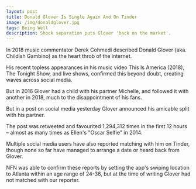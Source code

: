 ```yaml
---
layout: post
title: Donald Glover Is Single Again And On Tinder
image: /img/donaldglover.jpg
tags: Being Well
description: Shock separation puts Glover 'back on the market'.
---
```


In 2018 music commentator Derek Cohmedi described Donald Glover (aka. Childish Gambino) as the heart throb of the internet.

His recent topless appearances in his music video This Is America (2018), The Tonight Show, and live shows,  confirmed this beyond doubt, creating waves across social media.

But in 2016 Glover had a child with his partner Michelle, and followed it with another in 2018, much to the disappointment of his fans.

But in a post on social media yesterday Glover announced his amicable split with his partner.

The post was retweeted and favourited 1,294,312 times in the first 12 hours  – almost as many times as Ellen's "Oscar Selfie" in 2014.

Multiple social media users have also reported matching with him on Tinder, though none so far have managed to arrange a date or heard back from Glover.

NFN was able to confirm these reports by setting the app's swiping location to Atlanta within an age range of 24-36, but at the time of writing Glover had not matched with our reporter.
